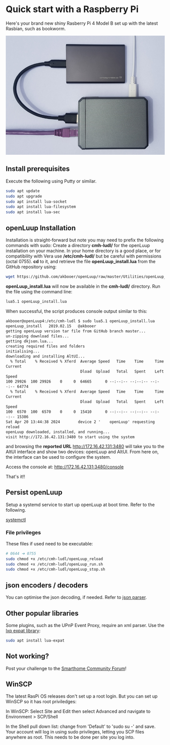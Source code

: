 # Quick start with a Raspberry Pi

Here's your brand new shiny Rasberry Pi 4 Model B set up with the latest Rasbian, such as bookworm.

![Raspberry Pi 4B](images/raspberry-pi-4b.jpg " Raspberry-Pi-4B with a Samsung 500GB SSD")

## Install prerequisites
Execute the following using Putty or similar.

```bash
sudo apt update
sudo apt upgrade
sudo apt install lua-socket
sudo apt install lua-filesystem
sudo apt install lua-sec
```

## openLuup Installation
Installation is straight-forward but note you may need to prefix the following commands with sudo: Create a directory **cmh-ludl/** for the openLuup installation on your machine. In your home directory is a good place, or for compatibility with Vera use **/etc/cmh-ludl/** but be careful with permissions (octal 0755). **cd** to it, and retrieve the file **openLuup_install.lua** from the GitHub repository using:

```bash
wget https://github.com/akbooer/openLuup/raw/master/Utilities/openLuup_install.lua
```

**openLuup_install.lua** will now be available in the **cmh-ludl/** directory. Run the file using the command line:

```bash
lua5.1 openLuup_install.lua
```

When successful, the script produces console output similar to this:

```text
akbooer@openLuup4:/etc/cmh-ludl $ sudo lua5.1 openLuup_install.lua
openLuup_install   2019.02.15   @akbooer
getting openLuup version tar file from GitHub branch master...
un-zipping download files...
getting dkjson.lua...
creating required files and folders
initialising...
downloading and installing AltUI...
  % Total    % Received % Xferd  Average Speed   Time    Time     Time  Current
                                 Dload  Upload   Total   Spent    Left  Speed
100 29926  100 29926    0     0  64665      0 --:--:-- --:--:-- --:--:-- 64774
  % Total    % Received % Xferd  Average Speed   Time    Time     Time  Current
                                 Dload  Upload   Total   Spent    Left  Speed
100  6570  100  6570    0     0  15410      0 --:--:-- --:--:-- --:--:-- 15386
Sat Apr 20 13:44:38 2024        device 2 '    openLuup' requesting reload
openLuup downloaded, installed, and running...
visit http://172.16.42.131:3480 to start using the system
```

and browsing the **reported URL** http://172.16.42.131:3480 will take you to the AltUI interface and show two devices: openLuup and AltUI. From here on, the interface can be used to configure the system.

Access the console at: http://172.16.42.131:3480/console

That's it!!

## Persist openLuup
Setup a systemd service to start up openLuup at boot time. Refer to the following.

[systemctl](/openluup?id=systemctl-with-etcsystemdsystemopenluupservice)

### File privileges
These files if used need to be executable:
```bash
# 0644 ➔ 0755
sudo chmod +x /etc/cmh-ludl/openLuup_reload
sudo chmod +x /etc/cmh-ludl/openLuup_run.sh
sudo chmod +x /etc/cmh-ludl/openLuup_stop.sh
```

## json encoders / decoders
You can optimise the json decoding, if needed. Refer to [json parser](openluup-and-json.md).

## Other popular libraries
Some plugins, such as the UPnP Event Proxy, require an xml parser. Use the [lxp expat library](https://lunarmodules.github.io/luaexpat/index.html):
```bash
sudo apt install lua-expat
```

## Not working?
Post your challenge to the [Smarthome Community Forum](https://smarthome.community/)!

## WinSCP
The latest RasPi OS releases don't set up a root login. But you can set up WinSCP so it has root priviledges:

In WinSCP:
Select Site and Edit then select Advanced and navigate to Environment > SCP/Shell

In the Shell pull down list: change from 'Default' to 'sudo su -' and save. Your account will log in using sudo privileges, letting you SCP files anywhere as root. This needs to be done per site you log into.


